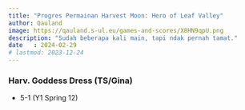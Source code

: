```yaml
---
title: "Progres Permainan Harvest Moon: Hero of Leaf Valley"
author: Qauland
image: https://qauland.s-ul.eu/games-and-scores/X8HN9qpU.png
description: "Sudah beberapa kali main, tapi ndak pernah tamat."
date   : 2024-02-29
# lastmod: 2023-12-24
---
```


### Harv. Goddess Dress (TS/Gina)
- 5-1 (Y1 Spring 12)
